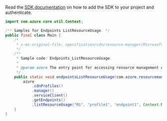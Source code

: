 Read the [SDK documentation](https://github.com/Azure/azure-sdk-for-java/blob/azure-resourcemanager_2.15.0/sdk/resourcemanager/azure-resourcemanager/README.md) on how to add the SDK to your project and authenticate.

```java
import com.azure.core.util.Context;

/** Samples for Endpoints ListResourceUsage. */
public final class Main {
    /*
     * x-ms-original-file: specification/cdn/resource-manager/Microsoft.Cdn/stable/2021-06-01/examples/Endpoints_ListResourceUsage.json
     */
    /**
     * Sample code: Endpoints_ListResourceUsage.
     *
     * @param azure The entry point for accessing resource management APIs in Azure.
     */
    public static void endpointsListResourceUsage(com.azure.resourcemanager.AzureResourceManager azure) {
        azure
            .cdnProfiles()
            .manager()
            .serviceClient()
            .getEndpoints()
            .listResourceUsage("RG", "profile1", "endpoint1", Context.NONE);
    }
}
```
